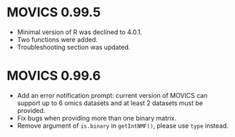 # MOVICS 0.99.5

* Minimal version of R was declined to 4.0.1.
* Two functions were added. 
* Troubleshooting section was updated.

# MOVICS 0.99.6

* Add an error notification prompt: current version of MOVICS can support up to 6 omics datasets and at least 2 datasets must be provided.
* Fix bugs when providing more than one binary matrix.
* Remove argument of `is.binary` in `getIntNMF()`, please use `type` instead.
